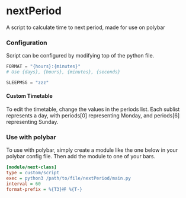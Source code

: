 # nextPeriod
A script to calculate time to next period, made for use on polybar

### Configuration
Script can be configured by modifying top of the python file.

```python
FORMAT = "{hours}:{minutes}"
# Use {days}, {hours}, {minutes}, {seconds}

SLEEPMSG = "zzz"
```
#### Custom Timetable
To  edit the timetable, change the values in the periods list. Each sublist represents a day, with periods[0] representing Monday, and periods[6] representing Sunday.

### Use with polybar
To use with polybar, simply create a module like the one below in your polybar config file. Then add the module to one of your bars.
```ini
[module/next-class]
type = custom/script
exec = python3 /path/to/file/nextPeriod/main.py
interval = 60
format-prefix = %{T3}祥 %{T-}
```
